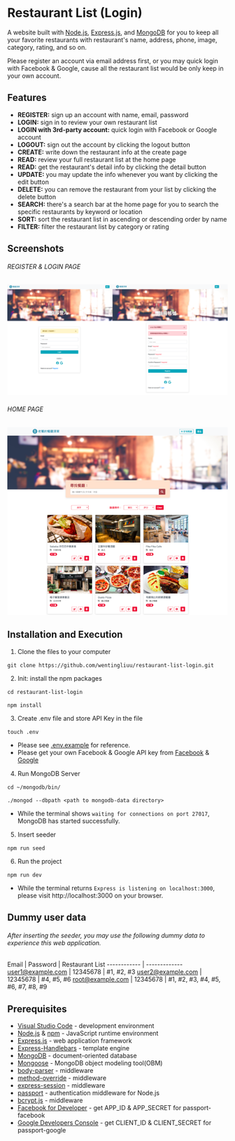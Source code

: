 # Restaurant List (Login)
A website built with [Node.js](https://nodejs.org/en/), [Express.js](https://expressjs.com/), and [MongoDB](https://www.mongodb.com/) for you to  keep all your favorite restaurants with restaurant's name, address, phone, image, category, rating, and so on.

Please register an account via email address first, or you may quick login with Facebook & Google, cause all the restaurant list would be only keep in your own account.


## Features
*  **REGISTER:** sign up an account with name, email, password
*  **LOGIN:** sign in to review your own restaurant list
*  **LOGIN with 3rd-party account:** quick login with Facebook or Google account
*  **LOGOUT:** sign out the account by clicking the logout button
*  **CREATE:** write down the restaurant info at the create page 
*  **READ:** review your full restaurant list at the home page
*  **READ:** get the restaurant's detail info by clicking the detail button
*  **UPDATE:** you may update the info whenever you want by clicking the edit button
*  **DELETE:** you can remove the restaurant from your list by clicking the delete button
*  **SEARCH:** there's a search bar at the home page for you to search the specific restaurants by keyword or location
*  **SORT:** sort the restaurant list in ascending or descending order by name
*  **FILTER:** filter the restaurant list by category or rating


## Screenshots
###### REGISTER & LOGIN PAGE
![HOME PAGE](https://github.com/wentingliuu/restaurant-list-login/blob/main/public/img/registerandlogin.png)
###### HOME PAGE
![SHORTEN PAGE](https://github.com/wentingliuu/restaurant-list-login/blob/main/public/img/home.png)


## Installation and Execution
1.  Clone the files to your computer
```
git clone https://github.com/wentingliuu/restaurant-list-login.git
```
2. Init: install the npm packages
```
cd restaurant-list-login
```
```
npm install
```
3. Create .env file and store API Key in the file
```
touch .env
```
- Please see [.env.example](https://github.com/wentingliuu/restaurant-list-login/blob/main/.env.example) for reference.
- Please get your own Facebook & Google API key from [Facebook](https://developers.facebook.com/) & [Google](https://console.cloud.google.com/apis/dashboard/)
4. Run MongoDB Server
```
cd ~/mongodb/bin/
```
```
./mongod --dbpath <path to mongodb-data directory>
```
- While the terminal shows `waiting for connections on port 27017`, MongoDB has started successfully.
5. Insert seeder
```
npm run seed
```
6. Run the project
```
npm run dev
```
- While the terminal returns `Express is listening on localhost:3000`, please visit http://localhost:3000 on your browser.

## Dummy user data
###### After inserting the seeder, you may use the following dummy data to experience this web application.
Email | Password | Restaurant List
------------ | -------------
user1@example.com | 12345678 | #1, #2, #3
user2@example.com | 12345678 | #4, #5, #6
root@example.com | 12345678 | #1, #2, #3, #4, #5, #6, #7, #8, #9


## Prerequisites
*  [Visual Studio Code](https://code.visualstudio.com/) - development environment
*  [Node.js](https://nodejs.org/en/) & [npm](https://www.npmjs.com/) - JavaScript runtime environment
*  [Express.js](https://expressjs.com/) - web application framework
*  [Express-Handlebars](https://www.npmjs.com/package/express-handlebars) - template engine
*  [MongoDB](https://www.mongodb.com/) - document-oriented database
*  [Mongoose](https://mongoosejs.com/) - MongoDB object modeling tool(OBM)
*  [body-parser](https://www.npmjs.com/package/body-parser) - middleware
*  [method-override](https://www.npmjs.com/package/method-override) - middleware
*  [express-session](https://www.npmjs.com/package/express-session) - middleware
*  [passport](http://www.passportjs.org/) - authentication middleware for Node.js
*  [bcrypt.js](https://www.npmjs.com/package/bcryptjs) - middleware
*  [Facebook for Developer](https://developers.facebook.com/) - get APP_ID & APP_SECRET for passport-facebook
*  [Google Developers Console](https://console.cloud.google.com/apis/dashboard/) - get CLIENT_ID & CLIENT_SECRET for passport-google
